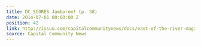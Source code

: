 ```yaml
---
title: DC SCORES Jamboree! (p. 58)
date: 2014-07-01 00:00:00 Z
position: 42
link: http://issuu.com/capitalcommunitynews/docs/east-of-the-river-magazine-july-201_2cc5c74640f144
source: Capital Community News
---
```


